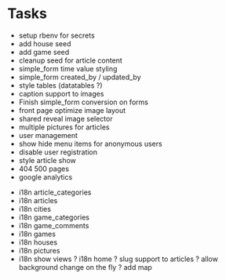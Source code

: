 
Tasks
=======

 - setup rbenv for secrets
 - add house seed
 - add game seed
 - cleanup seed for article content
 - simple_form time value styling
 - simple_form created_by / updated_by
 - style tables (datatables ?)
 - caption support to images
 - Finish simple_form conversion on forms
 - front page optimize image layout
 - shared reveal image selector
 - multiple pictures for articles
 - user management
 - show hide menu items for anonymous users
 - disable user registration
 - style article show
 - 404 500 pages
 - google analytics
 + i18n article_categories
 + i18n articles
 + i18n cities
 + i18n game_categories
 + i18n game_comments
 + i18n games
 + i18n houses
 + i18n pictures
 + i18n show views
 ? i18n home
 ? slug support to articles
 ? allow background change on the fly
 ? add map


